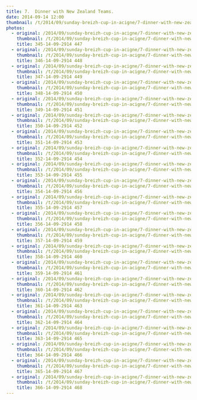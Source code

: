```yaml
---
title: 7.  Dinner with New Zealand Teams.
date: 2014-09-14 12:00
thumbnail: /t/2014/09/sunday-breizh-cup-in-acigne/7-dinner-with-new-zealand-teams/345-14-09-2914-447.jpg
photos:
  - original: /2014/09/sunday-breizh-cup-in-acigne/7-dinner-with-new-zealand-teams/345-14-09-2914-447.jpg
    thumbnail: /t/2014/09/sunday-breizh-cup-in-acigne/7-dinner-with-new-zealand-teams/345-14-09-2914-447.jpg
    title: 345-14-09-2914 447
  - original: /2014/09/sunday-breizh-cup-in-acigne/7-dinner-with-new-zealand-teams/346-14-09-2914-448.jpg
    thumbnail: /t/2014/09/sunday-breizh-cup-in-acigne/7-dinner-with-new-zealand-teams/346-14-09-2914-448.jpg
    title: 346-14-09-2914 448
  - original: /2014/09/sunday-breizh-cup-in-acigne/7-dinner-with-new-zealand-teams/347-14-09-2914-449.jpg
    thumbnail: /t/2014/09/sunday-breizh-cup-in-acigne/7-dinner-with-new-zealand-teams/347-14-09-2914-449.jpg
    title: 347-14-09-2914 449
  - original: /2014/09/sunday-breizh-cup-in-acigne/7-dinner-with-new-zealand-teams/348-14-09-2914-450.jpg
    thumbnail: /t/2014/09/sunday-breizh-cup-in-acigne/7-dinner-with-new-zealand-teams/348-14-09-2914-450.jpg
    title: 348-14-09-2914 450
  - original: /2014/09/sunday-breizh-cup-in-acigne/7-dinner-with-new-zealand-teams/349-14-09-2914-451.jpg
    thumbnail: /t/2014/09/sunday-breizh-cup-in-acigne/7-dinner-with-new-zealand-teams/349-14-09-2914-451.jpg
    title: 349-14-09-2914 451
  - original: /2014/09/sunday-breizh-cup-in-acigne/7-dinner-with-new-zealand-teams/350-14-09-2914-452.jpg
    thumbnail: /t/2014/09/sunday-breizh-cup-in-acigne/7-dinner-with-new-zealand-teams/350-14-09-2914-452.jpg
    title: 350-14-09-2914 452
  - original: /2014/09/sunday-breizh-cup-in-acigne/7-dinner-with-new-zealand-teams/351-14-09-2914-453.jpg
    thumbnail: /t/2014/09/sunday-breizh-cup-in-acigne/7-dinner-with-new-zealand-teams/351-14-09-2914-453.jpg
    title: 351-14-09-2914 453
  - original: /2014/09/sunday-breizh-cup-in-acigne/7-dinner-with-new-zealand-teams/352-14-09-2914-454.jpg
    thumbnail: /t/2014/09/sunday-breizh-cup-in-acigne/7-dinner-with-new-zealand-teams/352-14-09-2914-454.jpg
    title: 352-14-09-2914 454
  - original: /2014/09/sunday-breizh-cup-in-acigne/7-dinner-with-new-zealand-teams/353-14-09-2914-455.jpg
    thumbnail: /t/2014/09/sunday-breizh-cup-in-acigne/7-dinner-with-new-zealand-teams/353-14-09-2914-455.jpg
    title: 353-14-09-2914 455
  - original: /2014/09/sunday-breizh-cup-in-acigne/7-dinner-with-new-zealand-teams/354-14-09-2914-456.jpg
    thumbnail: /t/2014/09/sunday-breizh-cup-in-acigne/7-dinner-with-new-zealand-teams/354-14-09-2914-456.jpg
    title: 354-14-09-2914 456
  - original: /2014/09/sunday-breizh-cup-in-acigne/7-dinner-with-new-zealand-teams/355-14-09-2914-457.jpg
    thumbnail: /t/2014/09/sunday-breizh-cup-in-acigne/7-dinner-with-new-zealand-teams/355-14-09-2914-457.jpg
    title: 355-14-09-2914 457
  - original: /2014/09/sunday-breizh-cup-in-acigne/7-dinner-with-new-zealand-teams/356-14-09-2914-458.jpg
    thumbnail: /t/2014/09/sunday-breizh-cup-in-acigne/7-dinner-with-new-zealand-teams/356-14-09-2914-458.jpg
    title: 356-14-09-2914 458
  - original: /2014/09/sunday-breizh-cup-in-acigne/7-dinner-with-new-zealand-teams/357-14-09-2914-459.jpg
    thumbnail: /t/2014/09/sunday-breizh-cup-in-acigne/7-dinner-with-new-zealand-teams/357-14-09-2914-459.jpg
    title: 357-14-09-2914 459
  - original: /2014/09/sunday-breizh-cup-in-acigne/7-dinner-with-new-zealand-teams/358-14-09-2914-460.jpg
    thumbnail: /t/2014/09/sunday-breizh-cup-in-acigne/7-dinner-with-new-zealand-teams/358-14-09-2914-460.jpg
    title: 358-14-09-2914 460
  - original: /2014/09/sunday-breizh-cup-in-acigne/7-dinner-with-new-zealand-teams/359-14-09-2914-461.jpg
    thumbnail: /t/2014/09/sunday-breizh-cup-in-acigne/7-dinner-with-new-zealand-teams/359-14-09-2914-461.jpg
    title: 359-14-09-2914 461
  - original: /2014/09/sunday-breizh-cup-in-acigne/7-dinner-with-new-zealand-teams/360-14-09-2914-462.jpg
    thumbnail: /t/2014/09/sunday-breizh-cup-in-acigne/7-dinner-with-new-zealand-teams/360-14-09-2914-462.jpg
    title: 360-14-09-2914 462
  - original: /2014/09/sunday-breizh-cup-in-acigne/7-dinner-with-new-zealand-teams/361-14-09-2914-463.jpg
    thumbnail: /t/2014/09/sunday-breizh-cup-in-acigne/7-dinner-with-new-zealand-teams/361-14-09-2914-463.jpg
    title: 361-14-09-2914 463
  - original: /2014/09/sunday-breizh-cup-in-acigne/7-dinner-with-new-zealand-teams/362-14-09-2914-464.jpg
    thumbnail: /t/2014/09/sunday-breizh-cup-in-acigne/7-dinner-with-new-zealand-teams/362-14-09-2914-464.jpg
    title: 362-14-09-2914 464
  - original: /2014/09/sunday-breizh-cup-in-acigne/7-dinner-with-new-zealand-teams/363-14-09-2914-465.jpg
    thumbnail: /t/2014/09/sunday-breizh-cup-in-acigne/7-dinner-with-new-zealand-teams/363-14-09-2914-465.jpg
    title: 363-14-09-2914 465
  - original: /2014/09/sunday-breizh-cup-in-acigne/7-dinner-with-new-zealand-teams/364-14-09-2914-466.jpg
    thumbnail: /t/2014/09/sunday-breizh-cup-in-acigne/7-dinner-with-new-zealand-teams/364-14-09-2914-466.jpg
    title: 364-14-09-2914 466
  - original: /2014/09/sunday-breizh-cup-in-acigne/7-dinner-with-new-zealand-teams/365-14-09-2914-467.jpg
    thumbnail: /t/2014/09/sunday-breizh-cup-in-acigne/7-dinner-with-new-zealand-teams/365-14-09-2914-467.jpg
    title: 365-14-09-2914 467
  - original: /2014/09/sunday-breizh-cup-in-acigne/7-dinner-with-new-zealand-teams/366-14-09-2914-468.jpg
    thumbnail: /t/2014/09/sunday-breizh-cup-in-acigne/7-dinner-with-new-zealand-teams/366-14-09-2914-468.jpg
    title: 366-14-09-2914 468
---
```

